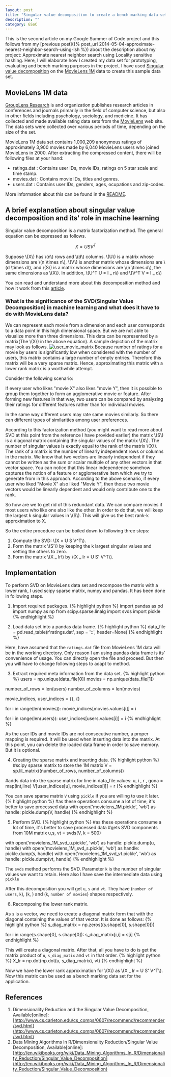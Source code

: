 ```yaml
---
layout: post
title: "Singular value decomposition to create a bench marking data set from MovieLens data"
description: ""
category: GSoC
---
```

This is the second article on my Google Summer of Code project and this follows from my [previous post]({% post_url 2014-05-04-approximate-nearest-neighbor-search-using-lsh %}) about the description about my project: Approximate nearest neighbor search using Locality sensitive hashing. Here, I will elaborate how I created my data set for prototyping, evaluating and bench marking purposes in the project. I have used [Singular value decomposition](http://en.wikipedia.org/wiki/Singular_value_decomposition) on the [MovieLens 1M](http://grouplens.org/datasets/movielens/) data to create this sample data set.

## MovieLens 1M data

[GroupLens Research](http://grouplens.org/) is and organization publishes research articles in conferences and journals primarily in the field of computer science, but also in other fields including psychology, sociology, and medicine. It has collected and made available rating data sets from the [MovieLens](http://movielens.org) web site. The data sets were collected over various periods of time, depending on the size of the set.

MovieLens 1M data set contains 1,000,209 anonymous ratings of approximately 3,900 movies made by 6,040 MovieLens users who joined MovieLens in 2000. After extracting the compressed content, there will be following files at your hand:

* ratings.dat : Contains user IDs, movie IDs, ratings on 5 star scale and time stamp.
* movies.dat  : Contains movie IDs, titles and genres.
* users.dat   : Contains user IDs, genders, ages, ocupations and zip-codes.

More information about this can be found in the [README](http://files.grouplens.org/datasets/movielens/ml-1m-README.txt). 

## A brief explanation about singular value decomposition and its' role in machine learning

Singular value decomposition is a matrix factorization method. The general equation can be expressed as follows.

$$X = USV^T$$

Suppose \\(X\\) has \\(n\\) rows and \\(d\\) columns. \\(U\\) is a matrix whose dimensions are \\(n \times n\\), \\(V\\) is another matrix whose dimensions are \\(d \times d\\), and \\(S\\) is a matrix whose dimensions are \\(n \times d\\), the same dimensions as \\(X\\). 
In addition, \\(U^T U = I _ n\\) and \\(V^T V = I _ d\\)

You can read and understand more about this decomposition method and how it work from this [article](http://en.wikibooks.org/wiki/Data_Mining_Algorithms_In_R/Dimensionality_Reduction/Singular_Value_Decomposition).

### What is the significance of the SVD(Singular Value Decomposition) in machine learning and what does it have to do with MovieLens data?

We can represent each movie from a dimension and each user corresponds to a data point in this high dimensional space. But we are not able to visualize more than three dimensions. This data can be represented by a matrix(The \\(X\\) in the above equation). A sample depiction of the matrix may look as follows. 
![user_movie_matrix](https://docs.google.com/drawings/d/1oBQ7iNf-c6GCYBvalyM7HXlcscX1ATz9lQsxzpHdCyQ/pub?w=960&h=720)
Because number of ratings for a movie by users is significantly low when considered with the number of users, this matrix contains a large number of empty entries. Therefore this matrix will be a very sparse matrix. Hence, approximating this matrix with a lower rank matrix is a worthwhile attempt.

Consider the following scenario:

If every user who likes "movie X" also likes "movie Y", then it is possible to group them together to form an agglomerative movie or feature. After forming new features in that way, two users can be compared by analyzing their ratings for different features rather than for individual movies.

In the same way different users may rate same movies similarly. So there can different types of similarities among user preferences.

According to this factorization method (you might want to read more about SVD at this point from the reference I have provided earlier) the matrix \\(S\\) is a diagonal matrix containing the singular values of the matrix \\(X\\). The number of singular values is exactly equal to the rank of the matrix \\(X\\). The rank of a matrix is the number of linearly independent rows or columns in the matrix. We know that two vectors are linearly independent if they cannot be written as the sum or scalar multiple of any other vectors in that vector space. You can notice that this linear independence somehow captures the notion of a feature or agglomerative item which we try to generate from in this approach. According to the above scenario, if every user who liked "Movie X" also liked "Movie Y", then those two movie vectors would be linearly dependent and would only contribute one to the rank.

So how are we to get rid of this redundant data. We can compare movies if most users who like one also like the other. In order to do that, we will keep the largest k singular values in \\(S\\). This will give us the best rank-k approximation to X. 

So the entire procedure can be boiled down to following three steps:

1. Compute the SVD: \\(X = U S V^T\\).
2. Form the matrix \\(S'\\) by keeping the k largest singular values and setting the others to zero.
3. Form the matrix \\(X _ lr\\) by \\(X _ lr = U S' V^T\\).

## Implementation

To perform SVD on MovieLens data set and recompose the matrix with a lower rank, I used scipy sparse matrix, numpy and pandas. It has been done in following steps.

1)  Import required packages.
{% highlight python %}
import pandas as pd
import numpy as np
from scipy.sparse.linalg import svds
import pickle
{% endhighlight %}

2)  Load data set into a pandas data frame.
{% highlight python %}
data_file = pd.read_table(r'ratings.dat', sep = '::', header=None)
{% endhighlight %}

Here, have assumed that the `ratings.dat` file from MovieLens 1M data will be in the working directory. Only reason I am using pandas data frame is its' convenience of usage. You can directly open the file and proceed. But then you will have to change following steps to adapt to method.

3)  Extract required meta information from the data set.
{% highlight python %}
users = np.unique(data_file[0])
movies = np.unique(data_file[1])
 
number_of_rows = len(users)
number_of_columns = len(movies)

movie_indices, user_indices = {}, {}
 
for i in range(len(movies)):
    movie_indices[movies.values[i]] = i
    
for i in range(len(users)):
    user_indices[users.values[i]] = i
{% endhighlight %}

As the user IDs and movie IDs are not consecutive number, a proper mapping is required. It will be used when inserting data into the matrix. At this point, you can delete the loaded data frame in order to save memory. But it is optional.

4)  Creating the sparse matrix and inserting data.
{% highlight python %}
#scipy sparse matrix to store the 1M matrix
V = sp.lil_matrix((number_of_rows, number_of_columns))

#adds data into the sparse matrix
for line in data_file.values:
    u, i , r , gona = map(int,line)
    V[user_indices[u], movie_indices[i]] = r
{% endhighlight %}

You can save sparse matrix `V` using `pickle` if you are willing to use it later. 
{% highlight python %}
#as these operations consume a lot of time, it's better to save processed data 
with open('movielens_1M.pickle', 'wb') as handle:
    pickle.dump(V, handle)
{% endhighlight %}

5)  Perform SVD.
{% highlight python %}
#as these operations consume a lot of time, it's better to save processed data 
#gets SVD components from 10M matrix
u,s, vt = svds(V, k = 500)
 
with open('movielens_1M_svd_u.pickle', 'wb') as handle:
    pickle.dump(u, handle)
with open('movielens_1M_svd_s.pickle', 'wb') as handle:
    pickle.dump(s, handle)
with open('movielens_1M_svd_vt.pickle', 'wb') as handle:
    pickle.dump(vt, handle)
{% endhighlight %}

The `svds` method performs the SVD. Parameter `k` is the number of singular values we want to retain. Here also I have save the intermediate data using `pickle`

After this decomposition you will get `u`, `s` and `vt`. They have (`number of users`, `k`), (`k`, ) and (`k`, `number of movies`) shapes respectively.

6)  Recomposing the lower rank matrix.

As `s` is a vector, we need to create a diagonal matrix form that with the diagonal containing the values of that vector. It is done as follows:
{% highlight python %}
s_diag_matrix = np.zeros((s.shape[0], s.shape[0]))

for i in range(s.shape[0], s.shape[0]):
    s_diag_matrix[i,i] = s[i]
{% endhighlight %}

This will create a diagonal matrix. After that, all you have to do is get the matrix product of `u`, `s_diag_matix` and `vt` in that order.
{% highlight python %}
X_lr = np.dot(np.dot(u, s_diag_matrix), vt)
{% endhighlight %}

Now we have the lower rank approximation for \\(X\\) as \\(X _ lr = U S' V^T\\). Now this matrix can be used as a bench marking data set for the application.

## References
1. Dimensionality Reduction and the Singular Value Decomposition, Available[online]: [http://www.cs.carleton.edu/cs_comps/0607/recommend/recommender/svd.html](http://www.cs.carleton.edu/cs_comps/0607/recommend/recommender/svd.html)
2. Data Mining Algorithms In R/Dimensionality Reduction/Singular Value Decomposition, Available[online]: [http://en.wikibooks.org/wiki/Data_Mining_Algorithms_In_R/Dimensionality_Reduction/Singular_Value_Decomposition](http://en.wikibooks.org/wiki/Data_Mining_Algorithms_In_R/Dimensionality_Reduction/Singular_Value_Decomposition)

